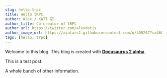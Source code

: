 ```yaml
---
slug: hello-trpc
title: Hello tRPC
author: Alex / KATT 🐱
author_title: Co-creator of tRPC
author_url: https://twitter.com/alexdotjs
author_image_url: https://avatars1.githubusercontent.com/u/459267?s=460&v=4
tags: [hello, trpc]
---
```


Welcome to this blog. This blog is created with [**Docusaurus 2 alpha**](https://v2.docusaurus.io/).

<!--truncate-->

This is a test post.

A whole bunch of other information.
